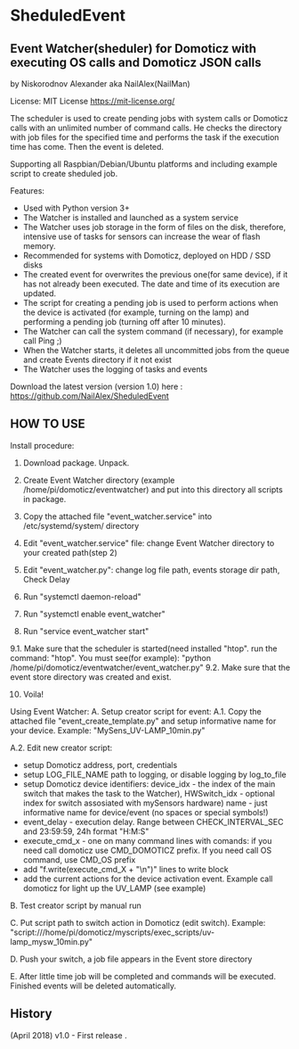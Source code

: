 # SheduledEvent

## Event Watcher(sheduler) for Domoticz with executing OS calls and Domoticz JSON calls

by Niskorodnov Alexander aka NailAlex(NailMan)

License: MIT License
https://mit-license.org/ 

The scheduler is used to create pending jobs with system calls or Domoticz calls with an unlimited number of command calls. 
He checks the directory with job files for the specified time and performs the task if the execution time has come. Then the event is deleted.

Supporting all Raspbian/Debian/Ubuntu platforms and including example script to create sheduled job. 


Features:
- Used with Python version 3+
- The Watcher is installed and launched as a system service
- The Watcher uses job storage in the form of files on the disk, therefore, intensive use of tasks for sensors can increase the wear of flash memory.
- Recommended for systems with Domoticz, deployed on HDD / SSD disks
- The created event for overwrites the previous one(for same device), if it has not already been executed. The date and time of its execution are updated.
- The script for creating a pending job is used to perform actions when the device is activated (for example, turning on the lamp) and performing a pending job (turning off after 10 minutes).
- The Watcher can call the system command (if necessary), for example call Ping ;)
- When the Watcher starts, it deletes all uncommitted jobs from the queue and create Events directory if it not exist
- The Watcher uses the logging of tasks and events

Download the latest version (version 1.0) here :
https://github.com/NailAlex/SheduledEvent


## HOW TO USE

Install procedure:

1. Download package. Unpack.

2. Create Event Watcher directory (example /home/pi/domoticz/eventwatcher) and put into this directory all scripts in package.

3. Copy the attached file "event_watcher.service" into /etc/systemd/system/ directory

4. Edit "event_watcher.service" file: change Event Watcher directory to your created path(step 2)

5. Edit "event_watcher.py": change log file path, events storage dir path, Check Delay

6. Run "systemctl daemon-reload"

7. Run "systemctl enable event_watcher"

8. Run "service event_watcher start"

9.1. Make sure that the scheduler is started(need installed "htop". run the command: "htop". You must see(for example): "python /home/pi/domoticz/eventwatcher/event_watcher.py"
9.2. Make sure that the event store directory was created and exist.

10. Voila!


Using Event Watcher:
A. Setup creator script for event:
A.1. Copy the attached file "event_create_template.py" and setup informative name for your device. Example: "MySens_UV-LAMP_10min.py"

A.2. Edit new creator script: 
- setup Domoticz address, port, credentials
- setup LOG_FILE_NAME path to logging, or disable logging by log_to_file
- setup Domoticz device identifiers: device_idx - the index of the main switch that makes the task to the Watcher), 
								HWSwitch_idx - optional index for switch assosiated with mySensors hardware)
								name - just informative name for device/event (no spaces or special symbols!)
- event_delay - execution delay. Range between CHECK_INTERVAL_SEC and 23:59:59, 24h format "H:M:S" 
- execute_cmd_x - one on many command lines with comands: if you need call domoticz use CMD_DOMOTICZ prefix. If you need call OS command, use CMD_OS prefix
- add "f.write(execute_cmd_X + "\n")" lines to write block
- add the current actions for the device activation event. Example call domoticz for light up the UV_LAMP (see example)

B. Test creator script by manual run

C. Put script path to switch action in Domoticz (edit switch). Example: "script:///home/pi/domoticz/myscripts/exec_scripts/uv-lamp_mysw_10min.py"

D. Push your switch, a job file appears in the Event store directory

E. After little time job will be completed and commands will be executed. Finished events will be deleted automatically.


## History

(April 2018) v1.0 - First release . 